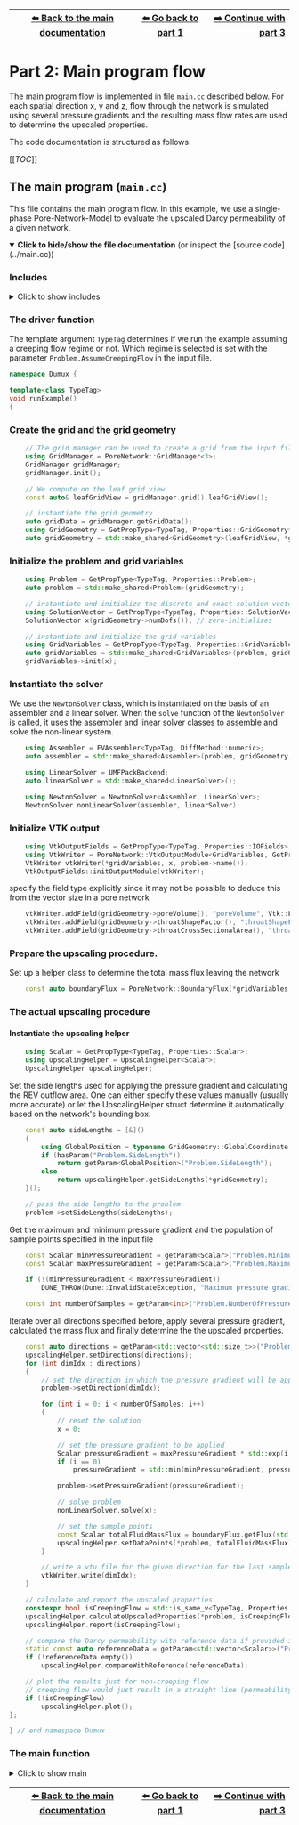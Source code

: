 <!-- Important: This file has been automatically generated by generate_example_docs.py. Do not edit this file directly! -->


| [:arrow_left: Back to the main documentation](../README.md) | [:arrow_left: Go back to part 1](problem.md) | [:arrow_right: Continue with part 3](upscalinghelper.md) |
|---|---|---:|

# Part 2: Main program flow

The main program flow is implemented in file `main.cc` described below.
For each spatial direction x, y and z, flow through the network is simulated using several pressure gradients and the resulting mass flow rates
are used to determine the upscaled properties.

The code documentation is structured as follows:

[[_TOC_]]


## The main program (`main.cc`)
This file contains the main program flow. In this example, we use a single-phase
Pore-Network-Model to evaluate the upscaled Darcy permeability of a given network.

<details open>
<summary><b>Click to hide/show the file documentation</b> (or inspect the [source code](../main.cc))</summary>

### Includes
<details><summary> Click to show includes</summary>

```cpp
#include <config.h>

#include <iostream>

#include <algorithm>

#include <dune/common/float_cmp.hh> // for floating point comparison
#include <dune/common/exceptions.hh>

#include <dumux/common/properties.hh> // for GetPropType
#include <dumux/common/parameters.hh> // for getParam
#include <dumux/common/initialize.hh>

#include <dumux/linear/seqsolverbackend.hh> // for ILU0BiCGSTABBackend
#include <dumux/linear/pdesolver.hh>        // for LinearPDESolver
#include <dumux/nonlinear/newtonsolver.hh>
#include <dumux/assembly/fvassembler.hh>

#include <dumux/io/vtkoutputmodule.hh>
#include <dumux/porenetwork/common/pnmvtkoutputmodule.hh>

#include <dumux/io/grid/gridmanager_yasp.hh>
#include <dumux/io/grid/porenetwork/gridmanager.hh> // for pore-network grid
#include <dumux/porenetwork/common/boundaryflux.hh> // for getting the total mass flux leaving the network

#include "upscalinghelper.hh"
#include "properties.hh"
```

</details>

### The driver function

The template argument `TypeTag` determines if we run the example assuming
a creeping flow regime or not. Which regime is selected is set with the parameter
`Problem.AssumeCreepingFlow` in the input file.

```cpp
namespace Dumux {

template<class TypeTag>
void runExample()
{
```

### Create the grid and the grid geometry

```cpp
    // The grid manager can be used to create a grid from the input file
    using GridManager = PoreNetwork::GridManager<3>;
    GridManager gridManager;
    gridManager.init();

    // We compute on the leaf grid view.
    const auto& leafGridView = gridManager.grid().leafGridView();

    // instantiate the grid geometry
    auto gridData = gridManager.getGridData();
    using GridGeometry = GetPropType<TypeTag, Properties::GridGeometry>;
    auto gridGeometry = std::make_shared<GridGeometry>(leafGridView, *gridData);
```

### Initialize the problem and grid variables

```cpp
    using Problem = GetPropType<TypeTag, Properties::Problem>;
    auto problem = std::make_shared<Problem>(gridGeometry);

    // instantiate and initialize the discrete and exact solution vectors
    using SolutionVector = GetPropType<TypeTag, Properties::SolutionVector>;
    SolutionVector x(gridGeometry->numDofs()); // zero-initializes

    // instantiate and initialize the grid variables
    using GridVariables = GetPropType<TypeTag, Properties::GridVariables>;
    auto gridVariables = std::make_shared<GridVariables>(problem, gridGeometry);
    gridVariables->init(x);
```

### Instantiate the solver
We use the `NewtonSolver` class, which is instantiated on the basis
of an assembler and a linear solver. When the `solve` function of the
`NewtonSolver` is called, it uses the assembler and linear
solver classes to assemble and solve the non-linear system.

```cpp
    using Assembler = FVAssembler<TypeTag, DiffMethod::numeric>;
    auto assembler = std::make_shared<Assembler>(problem, gridGeometry, gridVariables);

    using LinearSolver = UMFPackBackend;
    auto linearSolver = std::make_shared<LinearSolver>();

    using NewtonSolver = NewtonSolver<Assembler, LinearSolver>;
    NewtonSolver nonLinearSolver(assembler, linearSolver);
```

### Initialize VTK output

```cpp
    using VtkOutputFields = GetPropType<TypeTag, Properties::IOFields>;
    using VtkWriter = PoreNetwork::VtkOutputModule<GridVariables, GetPropType<TypeTag, Properties::FluxVariables>, SolutionVector>;
    VtkWriter vtkWriter(*gridVariables, x, problem->name());
    VtkOutputFields::initOutputModule(vtkWriter);
```

specify the field type explicitly since it may not be possible
to deduce this from the vector size in a pore network

```cpp
    vtkWriter.addField(gridGeometry->poreVolume(), "poreVolume", Vtk::FieldType::vertex);
    vtkWriter.addField(gridGeometry->throatShapeFactor(), "throatShapeFactor", Vtk::FieldType::element);
    vtkWriter.addField(gridGeometry->throatCrossSectionalArea(), "throatCrossSectionalArea", Vtk::FieldType::element);
```

### Prepare the upscaling procedure.
Set up a helper class to determine the total mass flux leaving the network

```cpp
    const auto boundaryFlux = PoreNetwork::BoundaryFlux(*gridVariables, assembler->localResidual(), x);
```

### The actual upscaling procedure
#### Instantiate the upscaling helper

```cpp
    using Scalar = GetPropType<TypeTag, Properties::Scalar>;
    using UpscalingHelper = UpscalingHelper<Scalar>;
    UpscalingHelper upscalingHelper;
```

Set the side lengths used for applying the pressure gradient and calculating the REV outflow area.
One can either specify these values manually (usually more accurate) or let the UpscalingHelper struct
determine it automatically based on the network's bounding box.

```cpp
    const auto sideLengths = [&]()
    {
        using GlobalPosition = typename GridGeometry::GlobalCoordinate;
        if (hasParam("Problem.SideLength"))
            return getParam<GlobalPosition>("Problem.SideLength");
        else
            return upscalingHelper.getSideLengths(*gridGeometry);
    }();

    // pass the side lengths to the problem
    problem->setSideLengths(sideLengths);
```

Get the maximum and minimum pressure gradient and the population of sample points specified in the input file

```cpp
    const Scalar minPressureGradient = getParam<Scalar>("Problem.MinimumPressureGradient", 1e1);
    const Scalar maxPressureGradient = getParam<Scalar>("Problem.MaximumPressureGradient", 1e10);

    if (!(minPressureGradient < maxPressureGradient))
        DUNE_THROW(Dune::InvalidStateException, "Maximum pressure gradient must be greater than minimum pressure gradient");

    const int numberOfSamples = getParam<int>("Problem.NumberOfPressureGradients", 1);
```

Iterate over all directions specified before, apply several pressure gradient, calculated the mass flux
and finally determine the the upscaled properties.

```cpp
    const auto directions = getParam<std::vector<std::size_t>>("Problem.Directions", std::vector<std::size_t>{0, 1, 2});
    upscalingHelper.setDirections(directions);
    for (int dimIdx : directions)
    {
        // set the direction in which the pressure gradient will be applied
        problem->setDirection(dimIdx);

        for (int i = 0; i < numberOfSamples; i++)
        {
            // reset the solution
            x = 0;

            // set the pressure gradient to be applied
            Scalar pressureGradient = maxPressureGradient * std::exp(i + 1 - numberOfSamples);
            if (i == 0)
                pressureGradient = std::min(minPressureGradient, pressureGradient);

            problem->setPressureGradient(pressureGradient);

            // solve problem
            nonLinearSolver.solve(x);

            // set the sample points
            const Scalar totalFluidMassFlux = boundaryFlux.getFlux(std::vector<int>{ problem->outletPoreLabel() })[0];
            upscalingHelper.setDataPoints(*problem, totalFluidMassFlux);
        }

        // write a vtu file for the given direction for the last sample
        vtkWriter.write(dimIdx);
    }

    // calculate and report the upscaled properties
    constexpr bool isCreepingFlow = std::is_same_v<TypeTag, Properties::TTag::PNMUpscalingCreepingFlow>;
    upscalingHelper.calculateUpscaledProperties(*problem, isCreepingFlow);
    upscalingHelper.report(isCreepingFlow);

    // compare the Darcy permeability with reference data if provided in input file and report in case of inconsistency
    static const auto referenceData = getParam<std::vector<Scalar>>("Problem.ReferencePermeability", std::vector<Scalar>{});
    if (!referenceData.empty())
        upscalingHelper.compareWithReference(referenceData);

    // plot the results just for non-creeping flow
    // creeping flow would just result in a straight line (permeability is independent of the pressure gradient)
    if (!isCreepingFlow)
        upscalingHelper.plot();
};

} // end namespace Dumux
```

### The main function
<details><summary> Click to show main</summary>

```cpp
int main(int argc, char** argv)
{
    using namespace Dumux;

    // We parse the command line arguments.
    Parameters::init(argc, argv);

    // Convenience alias for the type tag of the problem.
    using CreepingFlowTypeTag = Properties::TTag::PNMUpscalingCreepingFlow;
    using NonCreepingFlowTypeTag = Properties::TTag::PNMUpscalingNonCreepingFlow;
    // // [[/codeblock]]

    // user decides whether creeping flow or non-creeping flow should be run
    if (getParam<bool>("Problem.AssumeCreepingFlow", false))
        runExample<CreepingFlowTypeTag>();
    else
        runExample<NonCreepingFlowTypeTag>();

    // program end, return with 0 exit code (success)
    return 0;
}
```

</details>

</details>


| [:arrow_left: Back to the main documentation](../README.md) | [:arrow_left: Go back to part 1](problem.md) | [:arrow_right: Continue with part 3](upscalinghelper.md) |
|---|---|---:|

